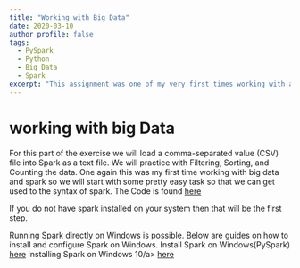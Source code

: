 ```yaml
---
title: "Working with Big Data"
date: 2020-03-10
author_profile: false
tags: 
  - PySpark
  - Python
  - Big Data
  - Spark
excerpt: "This assignment was one of my very first times working with actual big data, so this required me to leak PySpark in order to work with the big data."
---
```


# working with big Data

For this part of the exercise we will load a comma-separated value (CSV) file into Spark as a text file. We will practice with Filtering, Sorting, and Counting the data. One again this was my first time working with big data and spark so we will start with some pretty easy task so that we can get used to the syntax of spark. 
The Code is found [here](https://github.com/jcaston91/PySpark_Working_With_Big_Data)

If you do not have spark installed on your system then that will be the first step. 

Running Spark directly on Windows is possible. Below are guides on how to install and configure Spark on Windows.
Install Spark on Windows(PySpark) [here](https://medium.com/@GalarnykMichael/install-spark-on-windows-pyspark-4498a5d8d66c)
Installing Spark on Windows 10/a> [here](https://www.ics.uci.edu/~shantas/Install_Spark_on_Windows10.pdf)

